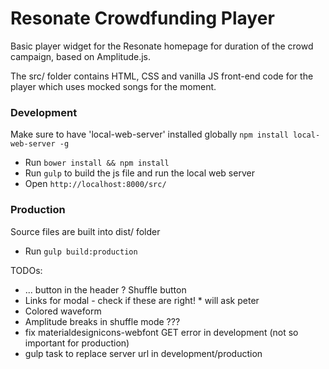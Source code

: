 # Resonate Crowdfunding Player

Basic player widget for the Resonate homepage for duration of the crowd campaign, based on Amplitude.js.

The src/ folder contains HTML, CSS and vanilla JS front-end code for the player which uses mocked songs for the moment.

### Development

Make sure to have 'local-web-server' installed globally `npm install local-web-server -g`

* Run `bower install && npm install`
* Run `gulp` to build the js file and run the local web server
* Open `http://localhost:8000/src/`

### Production

Source files are built into dist/ folder
* Run `gulp build:production`

TODOs:

* ... button in the header ? Shuffle button
* Links for modal - check if these are right!
		* will ask peter
* Colored waveform
* Amplitude breaks in shuffle mode ???
* fix materialdesignicons-webfont GET error in development (not so important for production)
* gulp task to replace server url in development/production
